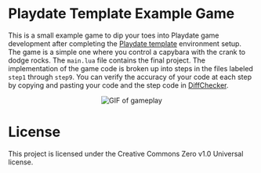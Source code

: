 # Playdate Template Example Game
This is a small example game to dip your toes into Playdate game development after completing the [Playdate template](https://github.com/SquidGodDev/playdate-template/tree/main) environment setup. The game is a simple one where you control a capybara with the crank to dodge rocks. The `main.lua` file contains the final project. The implementation of the game code is broken up into steps in the files labeled `step1` through `step9`. You can verify the accuracy of your code at each step by copying and pasting your code and the step code in [DiffChecker](https://www.diffchecker.com/).

<p align="center">
  <img src="https://github.com/user-attachments/assets/87caf881-192e-4c59-9169-3c66edb9ad63" alt="GIF of gameplay"/>
</p>

# License
This project is licensed under the Creative Commons Zero v1.0 Universal license.
